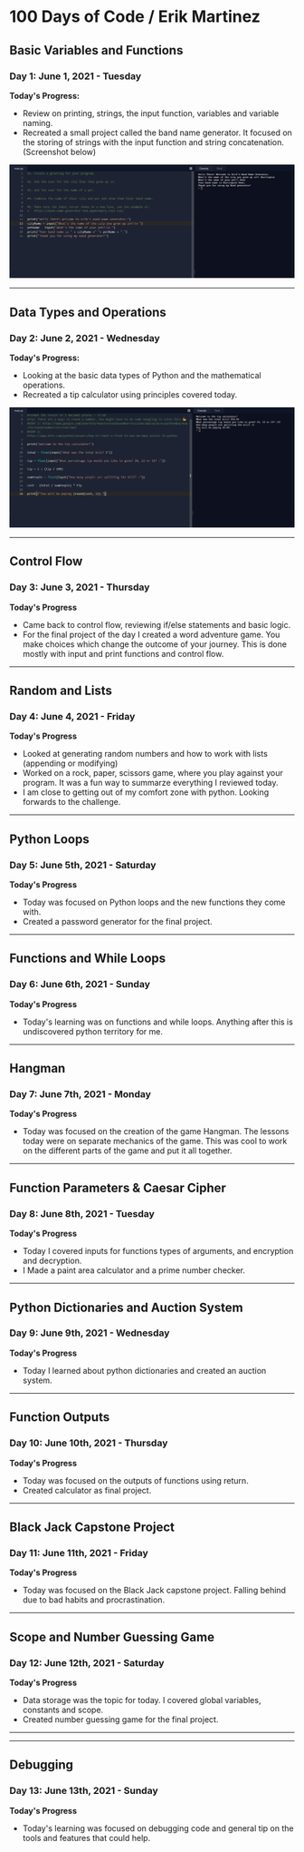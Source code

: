 # 100 Days of Code / Erik Martinez
## Basic Variables and Functions
### Day 1: June 1, 2021 - Tuesday

**Today's Progress:**

- Review on printing, strings, the input function, variables and variable naming.
- Recreated a small project called the band name generator. It focused on the storing of strings with the input 
  function and string concatenation.(Screenshot below)

[![screenshot 2](assets/images/eriksIMG/day1ofHundo.png)](assets/images/full-size/codepen-css-grid3.png)

---

## Data Types and Operations
### Day 2: June 2, 2021 - Wednesday

**Today's Progress:**
- Looking at the basic data types of Python and the mathematical operations.
- Recreated a tip calculator using principles covered today.

[![screenshot 2](assets/images/eriksIMG/day2ofHundo.png)](assets/images/full-size/codepen-css-grid3.png)

---


## Control Flow
### Day 3: June 3, 2021 - Thursday

**Today's Progress**
- Came back to control flow, reviewing if/else statements and basic logic.
- For the final project of the day I created a word adventure game. You make choices which change the outcome of 
  your journey. This is done mostly with input and print functions and control flow.
  
---


## Random and Lists
### Day 4: June 4, 2021 - Friday

**Today's Progress**
- Looked at generating random numbers and how to work with lists (appending or modifying)
- Worked on a rock, paper, scissors game, where you play against your program. It was a fun way to summarze 
  everything I reviewed today.
- I am close to getting out of my comfort zone with python. Looking forwards to the challenge.  


---

## Python Loops
### Day 5: June 5th, 2021 - Saturday

**Today's Progress**
- Today was focused on Python loops and the new functions they come with.
- Created a password generator for the final project.

---

## Functions and While Loops
### Day 6: June 6th, 2021 - Sunday

**Today's Progress**
- Today's learning was on functions and while loops. Anything after this is undiscovered python territory for me.

---

## Hangman
### Day 7: June 7th, 2021 - Monday

**Today's Progress**

- Today was focused on the creation of the game Hangman. The lessons today were on separate mechanics of the game. 
This was cool to work on the different parts of the game and put it all together.

---

## Function Parameters & Caesar Cipher
### Day 8: June 8th, 2021 - Tuesday

**Today's Progress**
- Today I covered inputs for functions types of arguments, and encryption and decryption.
- I Made a paint area calculator and a prime number checker.

---

## Python Dictionaries and Auction System
### Day 9: June 9th, 2021 - Wednesday

**Today's Progress**
- Today I learned about python dictionaries and created an auction system.

---

## Function Outputs
### Day 10: June 10th, 2021 - Thursday

**Today's Progress**
- Today was focused on the outputs of functions using return.
- Created calculator as final project.

---

## Black Jack Capstone Project
### Day 11: June 11th, 2021 - Friday

**Today's Progress**
- Today was focused on the Black Jack capstone project. Falling behind due to bad habits and procrastination.

---

## Scope and Number Guessing Game
### Day 12: June 12th, 2021 - Saturday

**Today's Progress**
- Data storage was the topic for today. I covered global variables, constants and scope.
- Created number guessing game for the final project.

--- 


---

## Debugging
### Day 13: June 13th, 2021 - Sunday

**Today's Progress**
- Today's learning was focused on debugging code and general tip on the tools and features that could help. 

